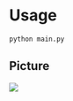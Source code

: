 # Usage
```Py
python main.py
```

## Picture
![](https://cdn.discordapp.com/attachments/947092663914623016/959881806688182272/unknown.png)
